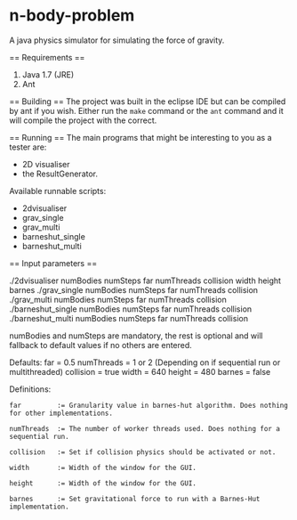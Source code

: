 n-body-problem
==============

A java physics simulator for simulating the force of gravity.

== Requirements ==
1. Java 1.7 (JRE)
2. Ant

== Building ==
The project was built in the eclipse IDE but can be compiled by ant if 
you wish. Either run the `make` command or the `ant` command and it will
compile the project with the correct.

== Running ==
The main programs that might be interesting to you as a tester are: 
 - 2D visualiser
 - the ResultGenerator. 

Available runnable scripts:
 - 2dvisualiser
 - grav_single
 - grav_multi
 - barneshut_single
 - barneshut_multi

== Input parameters ==

./2dvisualiser numBodies numSteps far numThreads collision width height barnes
./grav_single numBodies numSteps far numThreads collision
./grav_multi numBodies numSteps far numThreads collision
./barneshut_single numBodies numSteps far numThreads collision
./barneshut_multi numBodies numSteps far numThreads collision

numBodies and numSteps are mandatory, the rest is optional and will fallback to default values
if no others are entered.

Defaults:
	far			= 0.5
	numThreads 	= 1 or 2 	(Depending on if sequential run or multithreaded)
	collision	= true
	width 		= 640
	height 		= 480
	barnes 		= false


Definitions:
	
	far 		:= Granularity value in barnes-hut algorithm. Does nothing for other implementations. 
	
	numThreads 	:= The number of worker threads used. Does nothing for a sequential run.

	collision 	:= Set if collision physics should be activated or not.
	
	width		:= Width of the window for the GUI.
	
	height		:= Width of the window for the GUI.
	
	barnes		:= Set gravitational force to run with a Barnes-Hut implementation.